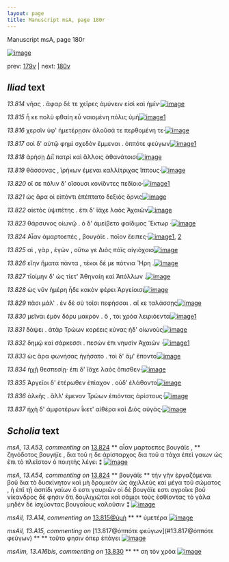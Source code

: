 ```yaml
---
layout: page
title: Manuscript msA, page 180r
---
```


Manuscript msA, page 180r

[![image](http://www.homermultitext.org/iipsrv?OBJ=IIP,1.0&FIF=/project/homer/pyramidal/deepzoom/hmt/vaimg/2017a/VA180RN_0351.tif&WID=100&CVT=JPEG)](http://www.homermultitext.org/ict2/?urn=urn:cite2:hmt:vaimg.2017a:VA180RN_0351)

prev:  [179v](../179v) | next:  [180v](../180v)

## *Iliad* text

*13.814* <a id="13.814"/> νῆας . ἄφαρ δέ τε χεῖρες ἀμύνειν εἰσὶ καὶ ἡμῖν·[![image](http://www.homermultitext.org/iipsrv?OBJ=IIP,1.0&FIF=/project/homer/pyramidal/deepzoom/hmt/vaimg/2017a/VA180RN_0351.tif&RGN=0.1857,0.2164,0.4015,0.0293&WID=1000&CVT=JPEG)](http://www.homermultitext.org/ict2/?urn=urn:cite2:hmt:vaimg.2017a:VA180RN_0351@0.1857,0.2164,0.4015,0.0293)

*13.815* <a id="13.815"/> ἦ κε πολὺ φθαίη εὖ ναιομένη πόλις ὑμὴ[![image](http://www.homermultitext.org/iipsrv?OBJ=IIP,1.0&FIF=/project/homer/pyramidal/deepzoom/hmt/vaimg/2017a/VA180RN_0351.tif&RGN=0.1847,0.2412,0.3687,0.022&WID=1000&CVT=JPEG)](http://www.homermultitext.org/ict2/?urn=urn:cite2:hmt:vaimg.2017a:VA180RN_0351@0.1847,0.2412,0.3687,0.022)[1](#msAil_13.A14)

*13.816* <a id="13.816"/> χερσὶν ὑφ' ἡμετέρῃσιν ἁλοῦσά τε περθομένη τε·[![image](http://www.homermultitext.org/iipsrv?OBJ=IIP,1.0&FIF=/project/homer/pyramidal/deepzoom/hmt/vaimg/2017a/VA180RN_0351.tif&RGN=0.1833,0.2612,0.416,0.022&WID=1000&CVT=JPEG)](http://www.homermultitext.org/ict2/?urn=urn:cite2:hmt:vaimg.2017a:VA180RN_0351@0.1833,0.2612,0.416,0.022)

*13.817* <a id="13.817"/> σοὶ δ' αὐτῷ φημὶ σχεδὸν ἔμμεναι . ὁππότε φεύγων[![image](http://www.homermultitext.org/iipsrv?OBJ=IIP,1.0&FIF=/project/homer/pyramidal/deepzoom/hmt/vaimg/2017a/VA180RN_0351.tif&RGN=0.1876,0.278,0.416,0.0237&WID=1000&CVT=JPEG)](http://www.homermultitext.org/ict2/?urn=urn:cite2:hmt:vaimg.2017a:VA180RN_0351@0.1876,0.278,0.416,0.0237)[1](#msAil_13.A15)

*13.818* <a id="13.818"/> ἀρήσῃ Διῒ πατρὶ καὶ ἄλλοις ἀθανάτοισι[![image](http://www.homermultitext.org/iipsrv?OBJ=IIP,1.0&FIF=/project/homer/pyramidal/deepzoom/hmt/vaimg/2017a/VA180RN_0351.tif&RGN=0.1845,0.2978,0.3668,0.0237&WID=1000&CVT=JPEG)](http://www.homermultitext.org/ict2/?urn=urn:cite2:hmt:vaimg.2017a:VA180RN_0351@0.1845,0.2978,0.3668,0.0237)

*13.819* <a id="13.819"/> θάσσονας , ϊρήκων έμεναι καλλίτριχας ἵππους·[![image](http://www.homermultitext.org/iipsrv?OBJ=IIP,1.0&FIF=/project/homer/pyramidal/deepzoom/hmt/vaimg/2017a/VA180RN_0351.tif&RGN=0.1795,0.3156,0.4255,0.0243&WID=1000&CVT=JPEG)](http://www.homermultitext.org/ict2/?urn=urn:cite2:hmt:vaimg.2017a:VA180RN_0351@0.1795,0.3156,0.4255,0.0243)

*13.820* <a id="13.820"/> οἵ σε πόλιν δ' οἴσουσι κονί̄οντες πεδίοιο·[![image](http://www.homermultitext.org/iipsrv?OBJ=IIP,1.0&FIF=/project/homer/pyramidal/deepzoom/hmt/vaimg/2017a/VA180RN_0351.tif&RGN=0.1645,0.3372,0.3777,0.0211&WID=1000&CVT=JPEG)](http://www.homermultitext.org/ict2/?urn=urn:cite2:hmt:vaimg.2017a:VA180RN_0351@0.1645,0.3372,0.3777,0.0211)[1](#msAim_13.A25)

*13.821* <a id="13.821"/> ὡς ἄρα οἱ εἰπόντι ἐπέπτατο δεξιὸς ὄρνις[![image](http://www.homermultitext.org/iipsrv?OBJ=IIP,1.0&FIF=/project/homer/pyramidal/deepzoom/hmt/vaimg/2017a/VA180RN_0351.tif&RGN=0.1762,0.3572,0.3917,0.0236&WID=1000&CVT=JPEG)](http://www.homermultitext.org/ict2/?urn=urn:cite2:hmt:vaimg.2017a:VA180RN_0351@0.1762,0.3572,0.3917,0.0236)

*13.822* <a id="13.822"/> αἰετὸς ὑψιπέτης . ἐπι δ' ἴ̈αχε λαὸς Ἀχαιῶν[![image](http://www.homermultitext.org/iipsrv?OBJ=IIP,1.0&FIF=/project/homer/pyramidal/deepzoom/hmt/vaimg/2017a/VA180RN_0351.tif&RGN=0.18,0.3744,0.3465,0.0236&WID=1000&CVT=JPEG)](http://www.homermultitext.org/ict2/?urn=urn:cite2:hmt:vaimg.2017a:VA180RN_0351@0.18,0.3744,0.3465,0.0236)

*13.823* <a id="13.823"/> θάρσυνος οἰωνῷ . ὁ δ' ἀμείβετο φαίδιμος Ἕκτωρ ·[![image](http://www.homermultitext.org/iipsrv?OBJ=IIP,1.0&FIF=/project/homer/pyramidal/deepzoom/hmt/vaimg/2017a/VA180RN_0351.tif&RGN=0.1785,0.394,0.4167,0.0236&WID=1000&CVT=JPEG)](http://www.homermultitext.org/ict2/?urn=urn:cite2:hmt:vaimg.2017a:VA180RN_0351@0.1785,0.394,0.4167,0.0236)

*13.824* <a id="13.824"/> Αἶαν ἁμαρτοεπὲς , βουγάϊε . ποῖον ἔειπες·[![image](http://www.homermultitext.org/iipsrv?OBJ=IIP,1.0&FIF=/project/homer/pyramidal/deepzoom/hmt/vaimg/2017a/VA180RN_0351.tif&RGN=0.1785,0.4101,0.3582,0.0252&WID=1000&CVT=JPEG)](http://www.homermultitext.org/ict2/?urn=urn:cite2:hmt:vaimg.2017a:VA180RN_0351@0.1785,0.4101,0.3582,0.0252)[1](#msA_13.A53), [2](#msA_13.A54)

*13.825* <a id="13.825"/> αὶ , γὰρ , ἐγὼν , οὕτω γε Διὸς πάϊς αἰγιόχοιο[![image](http://www.homermultitext.org/iipsrv?OBJ=IIP,1.0&FIF=/project/homer/pyramidal/deepzoom/hmt/vaimg/2017a/VA180RN_0351.tif&RGN=0.1783,0.4285,0.3582,0.0252&WID=1000&CVT=JPEG)](http://www.homermultitext.org/ict2/?urn=urn:cite2:hmt:vaimg.2017a:VA180RN_0351@0.1783,0.4285,0.3582,0.0252)

*13.826* <a id="13.826"/> εἴην ἤματα πάντα , τέκοι δέ με πότνια Ἥρη .[![image](http://www.homermultitext.org/iipsrv?OBJ=IIP,1.0&FIF=/project/homer/pyramidal/deepzoom/hmt/vaimg/2017a/VA180RN_0351.tif&RGN=0.1809,0.4492,0.3932,0.0221&WID=1000&CVT=JPEG)](http://www.homermultitext.org/ict2/?urn=urn:cite2:hmt:vaimg.2017a:VA180RN_0351@0.1809,0.4492,0.3932,0.0221)

*13.827* <a id="13.827"/> τῑοίμην δ' ὡς τίετ' Ἀθηναίη καὶ Ἀπόλλων .[![image](http://www.homermultitext.org/iipsrv?OBJ=IIP,1.0&FIF=/project/homer/pyramidal/deepzoom/hmt/vaimg/2017a/VA180RN_0351.tif&RGN=0.1759,0.4678,0.3608,0.0221&WID=1000&CVT=JPEG)](http://www.homermultitext.org/ict2/?urn=urn:cite2:hmt:vaimg.2017a:VA180RN_0351@0.1759,0.4678,0.3608,0.0221)

*13.828* <a id="13.828"/> ὡς νῦν ἡμέρη ἧδε κακὸν φέρει Ἀργείοισι[![image](http://www.homermultitext.org/iipsrv?OBJ=IIP,1.0&FIF=/project/homer/pyramidal/deepzoom/hmt/vaimg/2017a/VA180RN_0351.tif&RGN=0.1797,0.4869,0.3668,0.0243&WID=1000&CVT=JPEG)](http://www.homermultitext.org/ict2/?urn=urn:cite2:hmt:vaimg.2017a:VA180RN_0351@0.1797,0.4869,0.3668,0.0243)

*13.829* <a id="13.829"/> πᾶσι μάλ' . ἐν δὲ σὺ τοῖσι πεφήσσαι . αἵ κε ταλάσσῃς[![image](http://www.homermultitext.org/iipsrv?OBJ=IIP,1.0&FIF=/project/homer/pyramidal/deepzoom/hmt/vaimg/2017a/VA180RN_0351.tif&RGN=0.1785,0.5047,0.4243,0.0243&WID=1000&CVT=JPEG)](http://www.homermultitext.org/ict2/?urn=urn:cite2:hmt:vaimg.2017a:VA180RN_0351@0.1785,0.5047,0.4243,0.0243)

*13.830* <a id="13.830"/> μεῖναι ἐμὸν δόρυ μακρὸν . ὅ , τοι χρόα λειριόεντα[![image](http://www.homermultitext.org/iipsrv?OBJ=IIP,1.0&FIF=/project/homer/pyramidal/deepzoom/hmt/vaimg/2017a/VA180RN_0351.tif&RGN=0.1812,0.5233,0.4317,0.027&WID=1000&CVT=JPEG)](http://www.homermultitext.org/ict2/?urn=urn:cite2:hmt:vaimg.2017a:VA180RN_0351@0.1812,0.5233,0.4317,0.027)[1](#msAim_13.A16bis)

*13.831* <a id="13.831"/> δάψει . ἀτὰρ Τρώων κορέεις κύνας ἠδ' οἰωνοὺς[![image](http://www.homermultitext.org/iipsrv?OBJ=IIP,1.0&FIF=/project/homer/pyramidal/deepzoom/hmt/vaimg/2017a/VA180RN_0351.tif&RGN=0.174,0.5431,0.4179,0.0209&WID=1000&CVT=JPEG)](http://www.homermultitext.org/ict2/?urn=urn:cite2:hmt:vaimg.2017a:VA180RN_0351@0.174,0.5431,0.4179,0.0209)

*13.832* <a id="13.832"/> δημῷ καὶ σάρκεσσι . πεσὼν ἐπι νηυσὶν Ἀχαιῶν ·[![image](http://www.homermultitext.org/iipsrv?OBJ=IIP,1.0&FIF=/project/homer/pyramidal/deepzoom/hmt/vaimg/2017a/VA180RN_0351.tif&RGN=0.1745,0.5624,0.4046,0.0248&WID=1000&CVT=JPEG)](http://www.homermultitext.org/ict2/?urn=urn:cite2:hmt:vaimg.2017a:VA180RN_0351@0.1745,0.5624,0.4046,0.0248)[1](#msAim_13.A26)

*13.833* <a id="13.833"/> ὡς ἄρα φωνήσας ἡγήσατο . τοὶ δ' ἅμ' ἕποντο[![image](http://www.homermultitext.org/iipsrv?OBJ=IIP,1.0&FIF=/project/homer/pyramidal/deepzoom/hmt/vaimg/2017a/VA180RN_0351.tif&RGN=0.1702,0.5817,0.3875,0.0218&WID=1000&CVT=JPEG)](http://www.homermultitext.org/ict2/?urn=urn:cite2:hmt:vaimg.2017a:VA180RN_0351@0.1702,0.5817,0.3875,0.0218)

*13.834* <a id="13.834"/> ἠχῇ θεσπεσίῃ· ἐπι δ' ἴ̈αχε λαὸς ὄπισθεν·[![image](http://www.homermultitext.org/iipsrv?OBJ=IIP,1.0&FIF=/project/homer/pyramidal/deepzoom/hmt/vaimg/2017a/VA180RN_0351.tif&RGN=0.174,0.6019,0.3782,0.0218&WID=1000&CVT=JPEG)](http://www.homermultitext.org/ict2/?urn=urn:cite2:hmt:vaimg.2017a:VA180RN_0351@0.174,0.6019,0.3782,0.0218)

*13.835* <a id="13.835"/> Ἀργεῖοι δ' ἑτέρωθεν ἐπίαχον . οὐδ’ ἐλάθοντο[![image](http://www.homermultitext.org/iipsrv?OBJ=IIP,1.0&FIF=/project/homer/pyramidal/deepzoom/hmt/vaimg/2017a/VA180RN_0351.tif&RGN=0.1747,0.6197,0.3718,0.0218&WID=1000&CVT=JPEG)](http://www.homermultitext.org/ict2/?urn=urn:cite2:hmt:vaimg.2017a:VA180RN_0351@0.1747,0.6197,0.3718,0.0218)

*13.836* <a id="13.836"/> ἀλκῆς . ἂλλ' έμενον Τρώων ἐπιόντας ἀρίστους·[![image](http://www.homermultitext.org/iipsrv?OBJ=IIP,1.0&FIF=/project/homer/pyramidal/deepzoom/hmt/vaimg/2017a/VA180RN_0351.tif&RGN=0.174,0.6383,0.3944,0.0218&WID=1000&CVT=JPEG)](http://www.homermultitext.org/ict2/?urn=urn:cite2:hmt:vaimg.2017a:VA180RN_0351@0.174,0.6383,0.3944,0.0218)

*13.837* <a id="13.837"/> ἠχὴ δ' ἀμφοτέρων ΐκετ' αἰθέρα καὶ Διὸς αὐγάς·[![image](http://www.homermultitext.org/iipsrv?OBJ=IIP,1.0&FIF=/project/homer/pyramidal/deepzoom/hmt/vaimg/2017a/VA180RN_0351.tif&RGN=0.1726,0.6579,0.4229,0.0261&WID=1000&CVT=JPEG)](http://www.homermultitext.org/ict2/?urn=urn:cite2:hmt:vaimg.2017a:VA180RN_0351@0.1726,0.6579,0.4229,0.0261)

## *Scholia* text

*msA, 13.A53, commenting on* [13.824](#13.824)  <a id="msA_13.A53"/> **														 															 αἶαν μαρτοεπες βουγάϊε , 													** 														 															 ζηνόδοτος 															 βουγήϊε , δια τοῦ η δε ἀρίσταρχος δια τοῦ α τάχα ἐπεὶ γαιων ὡς ἐπι τὸ πλεῖστον ὁ ποιητὴς λέγει ⁑ 													[![image](http://www.homermultitext.org/iipsrv?OBJ=IIP,1.0&FIF=/project/homer/pyramidal/deepzoom/hmt/vaimg/2017a/VA180RN_0351.tif&RGN=0.5932,0.4154,0.1925,0.07303&WID=1000&CVT=JPEG)](http://www.homermultitext.org/ict2/?urn=urn:cite2:hmt:vaimg.2017a:VA180RN_0351@0.5932,0.4154,0.1925,0.07303)

*msA, 13.A54, commenting on* [13.824](#13.824)  <a id="msA_13.A54"/> **														 βουγάϊε 													** 														 τὴν γῆν ἐργαζόμεναι βοῦ δια τὸ δυσκίνητον καὶ μὴ δρομικὸν ὡς ἀχιλλεὺς καὶ μέγα τοῦ σώματος , ἡ ἐπῖ τῇ ἀσπίδι γαίων ὅ 															εστι γαυριῶν οἱ δὲ 																 βουγάϊε 															 εστι αγροῖκε βοῦ νίκανδρος δέ φησιν ὅτι δουλιχιῶται καὶ 															 σάμιοι τοὺς ἐσθίοντας τὸ γάλα μηδὲν δὲ ἰσχύοντας βουγαΐους καλοῦσιν ⁑ 													[![image](http://www.homermultitext.org/iipsrv?OBJ=IIP,1.0&FIF=/project/homer/pyramidal/deepzoom/hmt/vaimg/2017a/VA180RN_0351.tif&RGN=0.6006,0.4715,0.1988,0.1537&WID=1000&CVT=JPEG)](http://www.homermultitext.org/ict2/?urn=urn:cite2:hmt:vaimg.2017a:VA180RN_0351@0.6006,0.4715,0.1988,0.1537)

*msAil, 13.A14, commenting on* [13.815@ὑμὴ](#13.815@ὑμὴ)  <a id="msAil_13.A14"/> **							 						** 							 ὑμετέρα 						[![image](http://www.homermultitext.org/iipsrv?OBJ=IIP,1.0&FIF=/project/homer/pyramidal/deepzoom/hmt/vaimg/2017a/VA180RN_0351.tif&RGN=0.5584,0.2397,0.04440,0.01577&WID=1000&CVT=JPEG)](http://www.homermultitext.org/ict2/?urn=urn:cite2:hmt:vaimg.2017a:VA180RN_0351@0.5584,0.2397,0.04440,0.01577)

*msAil, 13.A15, commenting on* [13.817@ὁππότε φεύγων](#13.817@ὁππότε φεύγων)  <a id="msAil_13.A15"/> **							 						** 							 τοῦτο φησιν όπερ ἐπάγει 						[![image](http://www.homermultitext.org/iipsrv?OBJ=IIP,1.0&FIF=/project/homer/pyramidal/deepzoom/hmt/vaimg/2017a/VA180RN_0351.tif&RGN=0.4748,0.2759,0.08696,0.01355&WID=1000&CVT=JPEG)](http://www.homermultitext.org/ict2/?urn=urn:cite2:hmt:vaimg.2017a:VA180RN_0351@0.4748,0.2759,0.08696,0.01355)

*msAim, 13.A16bis, commenting on* [13.830](#13.830)  <a id="msAim_13.A16bis"/> **							 						** 							 ση τὸν χρόα 						[![image](http://www.homermultitext.org/iipsrv?OBJ=IIP,1.0&FIF=/project/homer/pyramidal/deepzoom/hmt/vaimg/2017a/VA180RN_0351.tif&RGN=0.5580,0.5212,0.05656,0.01397&WID=1000&CVT=JPEG)](http://www.homermultitext.org/ict2/?urn=urn:cite2:hmt:vaimg.2017a:VA180RN_0351@0.5580,0.5212,0.05656,0.01397)
